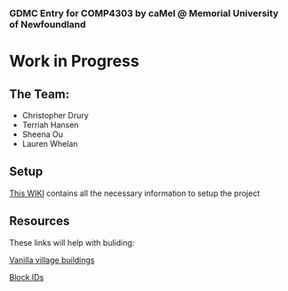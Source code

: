 ### GDMC Entry for COMP4303 by caMel @ Memorial University of Newfoundland
# Work in Progress

## The Team:
- Christopher Drury
- Terriah Hansen
- Sheena Ou
- Lauren Whelan

## Setup
[This WIKI](http://github.com/mcgreentn/MCAI/wiki) contains all the necessary information to setup the project

## Resources
These links will help with buliding:

[Vanilla village buildings](https://minecraft.gamepedia.com/Village/Structure/Blueprints)

[Block IDs](https://minecraft-ids.grahamedgecombe.com)
